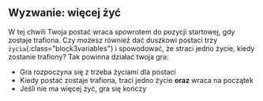 ## Wyzwanie: więcej żyć

W tej chwili Twoja postać wraca spowrotem do pozycji startowej, gdy zostaje trafiona. Czy możesz również dać duszkowi postaci trzy `życia`{:class="block3variables"} i spowodować, że straci jedno życie, kiedy zostanie trafiony? Tak powinna działać twoja gra:

+ Gra rozpoczyna się z trzeba życiami dla postaci
+ Kiedy postać zostaje trafiona, traci jedno życie **oraz** wraca na początek
+ Jeśli nie ma więcej żyć, gra się kończy